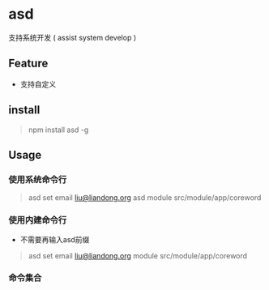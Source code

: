 asd
===

支持系统开发 ( assist system develop )

## Feature

- 支持自定义

## install

> npm install asd -g

## Usage

### 使用系统命令行

> asd set email liu@liandong.org
> asd module src/module/app/coreword

### 使用内建命令行
- 不需要再输入asd前缀

> asd
> set email liu@liandong.org
> module src/module/app/coreword

### 命令集合

